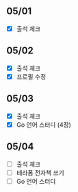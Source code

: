 ## 05/01

- [x] 출석 체크

## 05/02

- [x] 출석 체크
- [x] 프로필 수정

## 05/03 

- [x] 출석 체크
- [x] Go 언어 스터디 (4장)

## 05/04

- [ ] 출석 체크
- [ ] 테라폼 전자책 쓰기
- [ ] Go 언어 스터디 